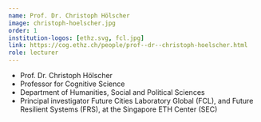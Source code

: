 ```yaml
---
name: Prof. Dr. Christoph Hölscher
image: christoph-hoelscher.jpg
order: 1
institution-logos: [ethz.svg, fcl.jpg]
link: https://cog.ethz.ch/people/prof--dr--christoph-hoelscher.html
role: lecturer
---
```

- Prof. Dr. Christoph Hölscher
- Professor for Cognitive Science 
- Department of Humanities, Social and Political Sciences
- Principal investigator Future Cities Laboratory Global (FCL), and Future Resilient Systems (FRS), at the Singapore ETH Center (SEC)